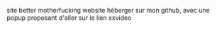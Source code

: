 site better motherfucking website héberger sur mon github, avec une popup proposant d'aller sur le lien xxvideo